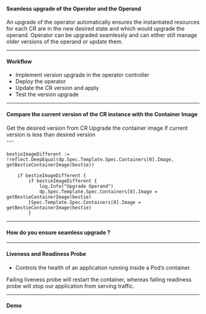 #### Seamless upgrade of the Operator and the Operand
<aside class="notes">
An upgrade of the operator automatically ensures the instantiated resources for each CR are in the new desired state and which would upgrade the operand.
Operator can be upgraded seamlessly and can either still manage older versions of the operand or update them.
</aside>

---

#### Workflow

- Implement version upgrade in the operator controller
- Deploy the operator
- Update the CR version and apply
- Test the version upgrade

---

#### Compare the current version of the CR instance with the Container Image
<aside class="notes"> 
 Get the desired version from CR
 Upgrade the container image if current version is less than desired version </aside>
---

####

```
bestieImageDifferent := !reflect.DeepEqual(dp.Spec.Template.Spec.Containers[0].Image, getBestieContainerImage(bestie))

	if bestieImageDifferent {
		if bestieImageDifferent {
			log.Info("Upgrade Operand")
			dp.Spec.Template.Spec.Containers[0].Image = getBestieContainerImage(bestie)
		}Spec.Template.Spec.Containers[0].Image = getBestieContainerImage(bestie)
        }
 ```

---

#### How do you ensure seamless upgrade ?

---

#### Liveness and Readiness Probe

- Controls the health of an application running inside a Pod’s container.

<aside class="notes"> Failing liveness probe will restart the container, whereas failing readiness probe will stop our application from serving traffic.</aside>

---

#### Demo
